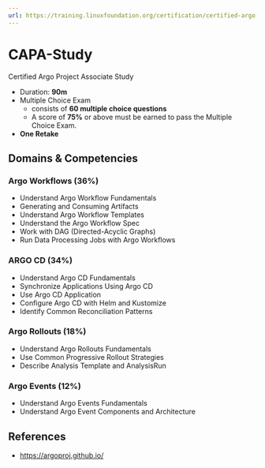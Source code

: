 ```yaml
---
url: https://training.linuxfoundation.org/certification/certified-argo-project-associate-capa/
---
```


# CAPA-Study
Certified Argo Project Associate Study

- Duration: **90m**
- Multiple Choice Exam 
  - consists of **60 multiple choice questions**
  - A score of **75%** or above must be earned to pass the Multiple Choice Exam.
- **One Retake**

## Domains & Competencies

### Argo Workflows (36%)
- Understand Argo Workflow Fundamentals
- Generating and Consuming Artifacts
- Understand Argo Workflow Templates
- Understand the Argo Workflow Spec
- Work with DAG (Directed-Acyclic Graphs)
- Run Data Processing Jobs with Argo Workflows

### ARGO CD (34%)
- Understand Argo CD Fundamentals
- Synchronize Applications Using Argo CD
- Use Argo CD Application
- Configure Argo CD with Helm and Kustomize
- Identify Common Reconciliation Patterns

### Argo Rollouts (18%)
- Understand Argo Rollouts Fundamentals
- Use Common Progressive Rollout Strategies
- Describe Analysis Template and AnalysisRun

### Argo Events (12%)
- Understand Argo Events Fundamentals
- Understand Argo Event Components and Architecture

## References
- https://argoproj.github.io/
